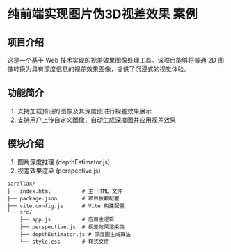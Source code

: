 # 纯前端实现图片伪3D视差效果 案例
## 项目介绍
这是一个基于 Web 技术实现的视差效果图像处理工具。该项目能够将普通 2D 图像转换为具有深度信息的视差效果图像，提供了沉浸式的视觉体验。
## 功能简介
1. 支持加载预设的图像及其深度图进行视差效果展示
2. 支持用户上传自定义图像，自动生成深度图并应用视差效果
## 模块介绍
1. 图片深度推理 (depthEstimator.js)
2. 视差效果渲染 (perspective.js)
```
parallax/
├── index.html          # 主 HTML 文件
├── package.json        # 项目依赖配置
├── vite.config.js      # Vite 构建配置
└── src/
    ├── app.js          # 应用主逻辑
    ├── perspective.js  # 视差效果渲染类
    ├── depthEstimator.js # 深度图生成算法
    └── style.css       # 样式文件
```
